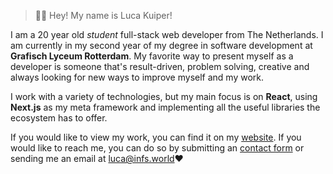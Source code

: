 > 👋🏻 Hey! My name is Luca Kuiper!

I am a 20 year old _student_ full-stack web developer from The Netherlands. I am currently in my second year of my degree in software development at **Grafisch Lyceum Rotterdam**. My favorite way to present myself as a developer is someone that's result-driven, problem solving, creative and always looking for new ways to improve myself and my work.

I work with a variety of technologies, but my main focus is on **React**, using **Next.js** as my meta framework and implementing all the useful libraries the ecosystem has to offer.

If you would like to view my work, you can find it on my [website](https://infs.world). If you would like to reach me, you can do so by submitting an [contact form](https://infs.world/contact) or sending me an email at [luca@infs.world](mailto:luca@infs.world)❤️

